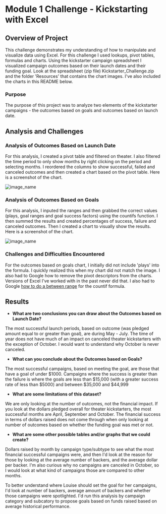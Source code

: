 # Module 1 Challenge - Kickstarting with Excel

## Overview of Project
This challenge demonstrates my understanding of how to manipulate and visualize data using Excel. For this challenge I used lookups, pivot tables, formulas and charts. Using the kickstarter campaign spreadsheet I visualized campaign outcomes based on their launch dates and their funding goal. Look at the spreadsheet (zip file) Kickstarter_Challenge.zip and the folder 'Resources' that contains the chart images. I've also included the charts in this README below.

### Purpose
The purpose of this project was to analyze two elements of the kickstarter campaigns - the outcomes based on goals and outcomes based on launch date.
## Analysis and Challenges

### Analysis of Outcomes Based on Launch Date
For this analysis, I created a pivot table and filtered on theater. I also filtered the time period to only show months by right clicking on the period and selecting months. I reordered the columns to show successful, failed and canceled outcomes and then created a chart based on the pivot table. Here is a screenshot of the chart.

![image_name](https://user-images.githubusercontent.com/72076683/94998251-19ad4e00-0576-11eb-8ffe-5693a4db602a.png)

### Analysis of Outcomes Based on Goals
For this analysis, I inputed the ranges and then grabbed the correct values (plays, goal ranges and goal success factors) using the countifs function. I then summed the results and created percentages of success, failure and canceled outcomes. Then I created a chart to visually show the results. Here is a screenshot of the chart.

![image_name](https://user-images.githubusercontent.com/72076683/94998305-8cb6c480-0576-11eb-84d5-45feaf2934eb.png)

### Challenges and Difficulties Encountered
For the outcomes based on goals chart, I initially did not include 'plays' into the formula. I quickly realized this when my chart did not match the image. I also had to Google how to remove the pivot descriptors from the charts. Versions of Excel I've worked with in the past never did that. I also had to Google [how to do a between range](https://www.extendoffice.com/documents/excel/2412-excel-count-cells-between-two-values.html) for the countif formula.


## Results

- **What are two conclusions you can draw about the Outcomes based on Launch Date?**

The most successful launch periods, based on outcome (was pledged amount equal to or greater than goal), are during May - July.
The time of year does not have much of an impact on canceled theater kickstarters with the exception of October. I would want to understand why October is never canceled.

- **What can you conclude about the Outcomes based on Goals?**

The most successful campaigns, based on meeting the goal, are those that have a goal of under $1000. Campaigns where the success is greater than the failure is where the goals are less than $15,000 (with a greater success rate of less than $5000) and between $35,000 and $44,999

- **What are some limitations of this dataset?**

We are only looking at the number of outcomes, not the financial impact. If you look at the dollars pledged overall for theater kickstarters, the most successful months are April, September and October. The financial success in terms of dollars raised does not come through when only looking at number of outcomes based on whether the funding goal was met or not.

- **What are some other possible tables and/or graphs that we could create?**

Dollars raised by month by campaign type/subtype to see what the most financial successful campaigns were, and then I'd look at the reason for those by looking at the average number of backers, and the average dollar per backer. 
I'm also curious why no campaigns are canceled in October, so I would look at what kind of campaigns those are compared to other months.

To better understand where Louise should set the goal for her campaigns, I'd look at number of backers, average amount of backers and whether those campaigns were spotlighted. I'd run this analysis by campaign category and subcatory to propose goals based on funds raised based on average historical performance.
